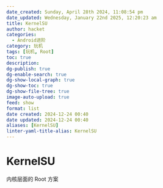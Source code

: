 ```yaml
---
date_created: Sunday, April 28th 2024, 11:08:54 pm
date_updated: Wednesday, January 22nd 2025, 12:20:23 am
title: KernelSU
author: hacket
categories:
  - Android进阶
category: 玩机
tags: [玩机, Root]
toc: true
description: 
dg-publish: true
dg-enable-search: true
dg-show-local-graph: true
dg-show-toc: true
dg-show-file-tree: true
image-auto-upload: true
feed: show
format: list
date created: 2024-12-24 00:40
date updated: 2024-12-24 00:40
aliases: [KernelSU]
linter-yaml-title-alias: KernelSU
---
```


# KernelSU

内核层面的 Root 方案
